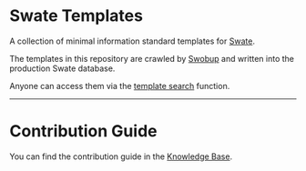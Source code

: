 # Swate Templates

A collection of minimal information standard templates for [Swate](https://nfdi4plants.org/nfdi4plants.knowledgebase/docs/implementation/Swate.html).

The templates in this repository are crawled by [Swobup](https://github.com/nfdi4plants/Swobup) and written into the production Swate database.

Anyone can access them via the [template search](https://nfdi4plants.org/nfdi4plants.knowledgebase/docs/SwateManual/Docs05-Templates.html) function.

---

# Contribution Guide

You can find the contribution guide in the [Knowledge Base](https://nfdi4plants.org/nfdi4plants.knowledgebase/docs/guides/swate_template-contribution.html).
